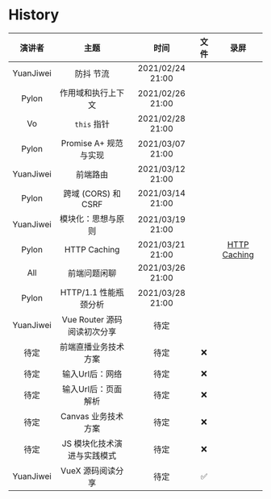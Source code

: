 # History

|  演讲者   |         主题          |       时间       | 文件  | 录屏 |
| :-------: | :-------------------: | :--------------: | :--: | :--: |
| YuanJiwei |       防抖 节流       | 2021/02/24 21:00 |    |      |
|   Pylon   |  作用域和执行上下文    | 2021/02/26 21:00 |    |      |
|    Vo     |     `this`  指针      | 2021/02/28 21:00 |    |      |
|   Pylon   | Promise A+ 规范与实现 | 2021/03/07 21:00 |   |      |
| YuanJiwei |       前端路由        | 2021/03/12 21:00 |    |      |
|   Pylon   |  跨域 (CORS) 和 CSRF  | 2021/03/14 21:00 |    |      |
| YuanJiwei |    模块化：思想与原则  | 2021/03/19 21:00 |   |      |
|   Pylon   |     HTTP Caching      | 2021/03/21 21:00 |    |   [HTTP Caching](https://www.bilibili.com/video/BV17A411N7NG)   |
| All | 前端问题闲聊 | 2021/03/26 21:00 |   |      |
| Pylon | HTTP/1.1 性能瓶颈分析 | 2021/03/28 21:00 |     |      |
| YuanJiwei | Vue Router 源码阅读初次分享 | 待定 |      |      |
| 待定 |前端直播业务技术方案    | 待定 |  ❌   |      |
| 待定 |输入Url后：网络     | 待定 |  ❌   |      |
| 待定 |输入Url后：页面解析 | 待定 |  ❌   |      |
| 待定 |Canvas 业务技术方案    | 待定 |  ❌   |      |
| 待定 |JS 模块化技术演进与实践模式 | 待定 | ❌    |      |
| YuanJiwei | VueX 源码阅读分享| 待定 |✅  |